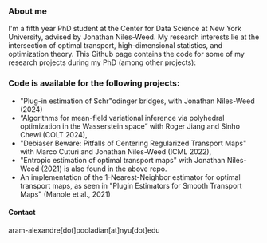 ### About me

I'm a fifth year PhD student at the Center for Data Science at New York University, advised by Jonathan Niles-Weed. My research interests lie at the intersection of optimal transport, high-dimensional statistics, and optimization theory. This Github page contains the code for some of my research projects during my PhD (among other projects):

### Code is available for the following projects:
- "Plug-in estimation of Schr\"odinger bridges, with Jonathan Niles-Weed (2024)
- “Algorithms for mean-field variational inference via polyhedral optimization in the Wasserstein space” with Roger Jiang and Sinho Chewi (COLT 2024),
- "Debiaser Beware: Pitfalls of Centering Regularized Transport Maps" with Marco Cuturi and Jonathan Niles-Weed (ICML 2022),
- "Entropic estimation of optimal transport maps" with Jonathan Niles-Weed (2021) is also found in the above repo.
- An implementation of the 1-Nearest-Neighbor estimator for optimal transport maps, as seen in "Plugin Estimators for Smooth Transport Maps" (Manole et al., 2021)

#### Contact
aram-alexandre[dot]pooladian[at]nyu[dot]edu
